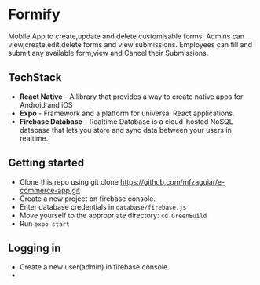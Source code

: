 # Formify
Mobile App to create,update and delete customisable forms. Admins can view,create,edit,delete forms and view submissions. Employees can fill and submit any available form,view and Cancel their Submissions.

## TechStack
- **React Native** - A library that provides a way to create native apps for Android and iOS
- **Expo** - Framework and a platform for universal React applications.
- **Firebase Database** - Realtime Database is a cloud-hosted NoSQL database that lets you store and sync data between your users in realtime.

## Getting started
- Clone this repo using git clone https://github.com/mfzaguiar/e-commerce-app.git
- Create a new project on firebase console.
- Enter database credentials in ``` database/firebase.js ```
- Move yourself to the appropriate directory: ``` cd GreenBuild ```
- Run ``` expo start ```

## Logging in
- Create a new user(admin) in firebase console. 
- 
